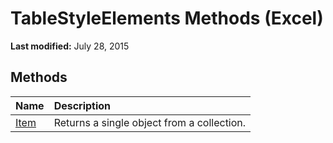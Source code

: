 
# TableStyleElements Methods (Excel)

 **Last modified:** July 28, 2015


## Methods



|**Name**|**Description**|
|:-----|:-----|
| [Item](04bcd092-549d-02c4-615f-a1b05a805717.md)|Returns a single object from a collection.|
